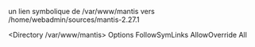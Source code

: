 
un lien symbolique de /var/www/mantis vers /home/webadmin/sources/mantis-2.27.1

<Directory /var/www/mantis>
    Options FollowSymLinks
    AllowOverride All
</Directory>


